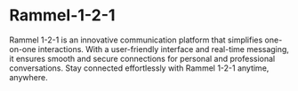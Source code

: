 # Rammel-1-2-1
Rammel 1-2-1 is an innovative communication platform that simplifies one-on-one interactions. With a user-friendly interface and real-time messaging, it ensures smooth and secure connections for personal and professional conversations. Stay connected effortlessly with Rammel 1-2-1 anytime, anywhere.
